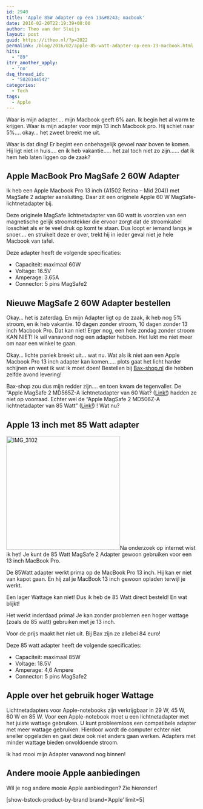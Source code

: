 ```yaml
---
id: 2940
title: 'Apple 85W adapter op een 13&#8243; macbook'
date: 2016-02-20T22:19:39+00:00
author: Theo van der Sluijs
layout: post
guid: https://itheo.nl/?p=2022
permalink: /blog/2016/02/apple-85-watt-adapter-op-een-13-macbook.html
hits:
  - "89"
itrr_another_apply:
  - 'no'
dsq_thread_id:
  - "5820144542"
categories:
  - Tech
tags:
  - Apple
---
```

Waar is mijn adapter&#8230;. mijn Macbook geeft 6% aan. Ik begin het al warm te krijgen. Waar is mijn adapter voor mijn 13 inch Macbook pro. Hij schiet naar 5%&#8230;. okay&#8230; het zweet breekt me uit.

Waar is dat ding! Er begint een onbehagelijk gevoel naar boven te komen. Hij ligt niet in huis&#8230;. en ik heb vakantie&#8230;.. het zal toch niet zo zijn&#8230;&#8230; dat ik hem heb laten liggen op de zaak?<!--more-->

## Apple MacBook Pro MagSafe 2 60W Adapter

Ik heb een Apple Macbook Pro 13 inch (A1502 Retina &#8211; Mid 204)) met MagSafe 2 adapter aansluiting. Daar zit een originele Apple 60 W MagSafe-lichtnetadapter bij.

Deze originele MagSafe lichtnetadapter van 60 watt is voorzien van een magnetische gelijk stroomstekker die ervoor zorgt dat de stroomkabel losschiet als er te veel druk op komt te staan. Dus loopt er iemand langs je snoer&#8230;. en struikelt deze er over, trekt hij in ieder geval niet je hele Macbook van tafel.

Deze adapter heeft de volgende specificaties:

  * Capaciteit: maximaal 60W
  * Voltage: 16.5V
  * Amperage: 3.65A
  * Connector: 5 pins MagSafe2

## Nieuwe MagSafe 2 60W Adapter bestellen

Okay&#8230; het is zaterdag. En mijn Adapter ligt op de zaak, ik heb nog 5% stroom, en ik heb vakantie. 10 dagen zonder stroom, 10 dagen zonder 13 inch Macbook Pro. Dat kan niet! Erger nog, een hele zondag zonder stroom KAN NIET! Ik wil vanavond nog een adapter hebben. Het lukt me niet meer om naar een winkel te gaan.

Okay&#8230; lichte paniek breekt uit&#8230; wat nu. Wat als ik niet aan een Apple Macbook Pro 13 inch adapter kan komen&#8230;.. plots gaat het licht harder schijnen en weet ik wat ik moet doen! Bestellen bij <a href="http://www.bax-shop.nl/tradetracker/?tt=1687_12_97738_&r=%2Fmacbook-accessoires%2Fapple-magsafe-2-md565z-a-lichtnetadapter-van-60-watt" target="_blank">Bax-shop.nl</a> die hebben zelfde avond levering!

Bax-shop zou dus mijn redder zijn&#8230;. en toen kwam de tegenvaller. De &#8220;Apple MagSafe 2 MD565Z-A lichtnetadapter van 60 Wat? (<a href="http://www.bax-shop.nl/tradetracker/?tt=1687_12_97738_&r=%2Fmacbook-accessoires%2Fapple-magsafe-2-md565z-a-lichtnetadapter-van-60-watt" target="_blank">Link!</a>) hadden ze niet op voorraad. Echter wel de &#8220;Apple MagSafe 2 MD506Z-A lichtnetadapter van 85 Watt&#8221; (<a href="http://www.bax-shop.nl/tradetracker/?tt=1687_12_97738_&r=%2Fmacbook-accessoires%2Fapple-magsafe-2-md506z-a-lichtnetadapter-van-85-watt" target="_blank">Link!</a>) ! Wat nu?

## Apple 13 inch met 85 Watt adapter

<img class="alignleft size-medium wp-image-2028" src="https://itheo.nl/wp-content/uploads/2016/02/IMG_3102-300x300.jpg" alt="IMG_3102" width="300" height="300" />Na onderzoek op internet wist ik het! Je kunt de 85 Watt MagSafe 2 Adapter gewoon gebruiken voor een 13 inch MacBook Pro.

De 85Watt adapter werkt prima op de MacBook Pro 13 inch. Hij kan er niet van kapot gaan. En hij zal je MacBook 13 inch gewoon opladen terwijl je werkt.

Een lager Wattage kan niet! Dus ik heb de 85 Watt direct besteld! En wat blijkt!

Het werkt inderdaad prima! Je kan zonder problemen een hoger wattage (zoals de 85 watt) gebruiken met je 13 inch.

Voor de prijs maakt het niet uit. Bij Bax zijn ze allebei 84 euro!

Deze 85 watt adapter heeft de volgende specificaties:

  * Capaciteit: maximaal 85W
  * Voltage: 18.5V
  * Amperage: 4,6 Ampere
  * Connector: 5 pins MagSafe2

## Apple over het gebruik hoger Wattage

Lichtnetadapters voor Apple-notebooks zijn verkrijgbaar in 29 W, 45 W, 60 W en 85 W. Voor een Apple-notebook moet u een lichtnetadapter met het juiste wattage gebruiken. U kunt probleemloos een compatibele adapter met meer wattage gebruiken. Hierdoor wordt de computer echter niet sneller opgeladen en gaat deze ook niet anders gaan werken. Adapters met minder wattage bieden onvoldoende stroom.

Ik had mooi mijn Adapter vanavond nog binnen!

## Andere mooie Apple aanbiedingen

Wil je nog andere mooie Apple aanbiedingen? Zie hieronder!

[show-bstock-product-by-brand brand=&#8217;Apple&#8217; limit=5]